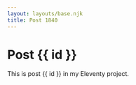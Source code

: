 ```yaml
---
layout: layouts/base.njk
title: Post 1840
---
```


# Post {{ id }}

This is post {{ id }} in my Eleventy project.

